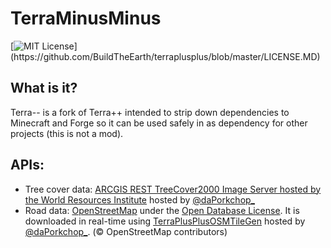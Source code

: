 # TerraMinusMinus

[![MIT License](https://img.shields.io/apm/l/atomic-design-ui.svg?)](https://github.com/BuildTheEarth/terraplusplus/blob/master/LICENSE.MD)

## What is it?

Terra-- is a fork of Terra++ intended to strip down dependencies to Minecraft and Forge so it can be used safely in as dependency for other projects (this is not a mod).

## APIs:

- Tree cover data: [ARCGIS REST TreeCover2000 Image Server hosted by the World Resources Institute](https://gis-treecover.wri.org/arcgis/rest/services/TreeCover2000/ImageServer) hosted by [@daPorkchop_](https://github.com/DaMatrix)
- Road data: [OpenStreetMap](https://www.openstreetmap.org/) under the [Open Database License](https://www.openstreetmap.org/copyright). It is downloaded in real-time using [TerraPlusPlusOSMTileGen](https://github.com/DaMatrix/TerraPlusPlusOSMTileGen) hosted by [@daPorkchop_](https://github.com/DaMatrix). (© OpenStreetMap contributors)
